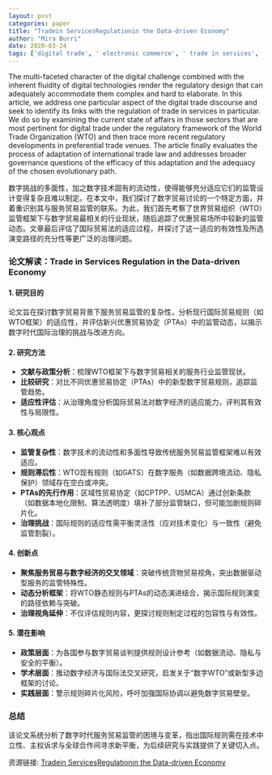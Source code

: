 ```yaml
---
layout: post
categories: paper
title: "Tradein ServicesRegulationin the Data-driven Economy"
author: "Mira Burri"
date: 2020-03-24
tags: ['digital trade', ' electronic commerce', ' trade in services', ' GATS', ' WTO', ' preferential trade agreements', ' data', ' data-driven economy']
---
```


The multi-faceted character of the digital challenge combined with the inherent fluidity of digital technologies render the regulatory design that can adequately accommodate them complex and hard to elaborate. In this article, we address one particular aspect of the digital trade discourse and seek to identify its links with the regulation of trade in services in particular. We do so by examining the current state of affairs in those sectors that are most pertinent for digital trade under the regulatory framework of the World Trade Organization (WTO) and then trace more recent regulatory developments in preferential trade venues. The article finally evaluates the process of adaptation of international trade law and addresses broader governance questions of the efficacy of this adaptation and the adequacy of the chosen evolutionary path.

数字挑战的多面性，加之数字技术固有的流动性，使得能够充分适应它们的监管设计变得复杂且难以制定。在本文中，我们探讨了数字贸易讨论的一个特定方面，并着重识别其与服务贸易监管的联系。为此，我们首先考察了世界贸易组织（WTO）监管框架下与数字贸易最相关的行业现状，随后追踪了优惠贸易场所中较新的监管动态。文章最后评估了国际贸易法的适应过程，并探讨了这一适应的有效性及所选演变路径的充分性等更广泛的治理问题。

### **论文解读：Trade in Services Regulation in the Data-driven Economy**  

#### **1. 研究目的**  
论文旨在探讨数字贸易背景下服务贸易监管的复杂性，分析现行国际贸易规则（如WTO框架）的适应性，并评估新兴优惠贸易协定（PTAs）中的监管动态，以揭示数字时代国际治理的挑战与改进方向。  

#### **2. 研究方法**  
- **文献与政策分析**：梳理WTO框架下与数字贸易相关的服务行业监管现状。  
- **比较研究**：对比不同优惠贸易协定（PTAs）中的新型数字贸易规则，追踪监管趋势。  
- **适应性评估**：从治理角度分析国际贸易法对数字经济的适应能力，评判其有效性与局限性。  

#### **3. 核心观点**  
- **监管复杂性**：数字技术的流动性和多面性导致传统服务贸易监管框架难以有效适应。  
- **规则滞后性**：WTO现有规则（如GATS）在数字服务（如数据跨境流动、隐私保护）领域存在空白或冲突。  
- **PTAs的先行作用**：区域性贸易协定（如CPTPP、USMCA）通过创新条款（如数据本地化限制、算法透明度）填补了部分监管缺口，但可能加剧规则碎片化。  
- **治理挑战**：国际规则的适应性需平衡灵活性（应对技术变化）与一致性（避免监管割裂）。  

#### **4. 创新点**  
- **聚焦服务贸易与数字经济的交叉领域**：突破传统货物贸易视角，突出数据驱动型服务的监管特殊性。  
- **动态分析框架**：将WTO静态规则与PTAs的动态演进结合，揭示国际规则演变的路径依赖与突破。  
- **治理视角延伸**：不仅评估规则内容，更探讨规则制定过程的包容性与有效性。  

#### **5. 潜在影响**  
- **政策层面**：为各国参与数字贸易谈判提供规则设计参考（如数据流动、隐私与安全的平衡）。  
- **学术层面**：推动数字经济与国际法交叉研究，启发关于“数字WTO”或新型多边框架的讨论。  
- **实践层面**：警示规则碎片化风险，呼吁加强国际协调以避免数字贸易壁垒。  

### **总结**  
该论文系统分析了数字时代服务贸易监管的困境与变革，指出国际规则需在技术中立性、主权诉求与全球合作间寻求新平衡，为后续研究与实践提供了关键切入点。

资源链接: [Tradein ServicesRegulationin the Data-driven Economy](https://papers.ssrn.com/sol3/papers.cfm?abstract_id=3545103)

